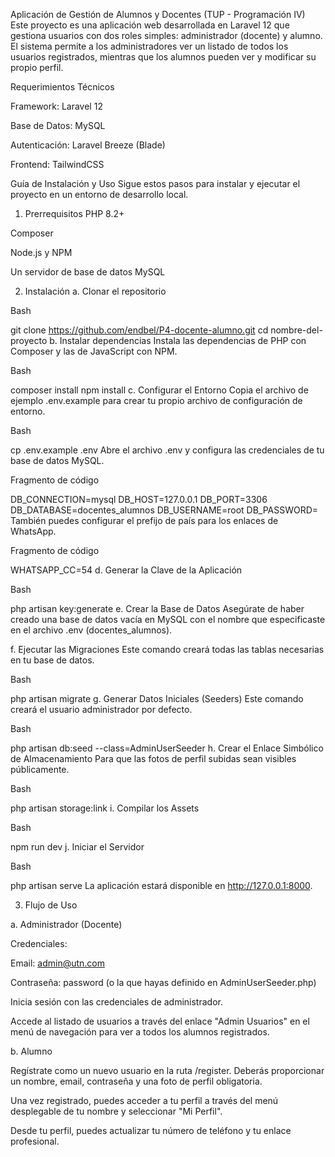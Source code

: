 Aplicación de Gestión de Alumnos y Docentes (TUP - Programación IV)
Este proyecto es una aplicación web desarrollada en Laravel 12 que gestiona usuarios con dos roles simples: administrador (docente) y alumno. El sistema permite a los administradores ver un listado de todos los usuarios registrados, mientras que los alumnos pueden ver y modificar su propio perfil.


Requerimientos Técnicos

Framework: Laravel 12 


Base de Datos: MySQL 


Autenticación: Laravel Breeze (Blade) 


Frontend: TailwindCSS 

Guía de Instalación y Uso
Sigue estos pasos para instalar y ejecutar el proyecto en un entorno de desarrollo local.

1. Prerrequisitos
PHP 8.2+

Composer

Node.js y NPM

Un servidor de base de datos MySQL

2. Instalación
a. Clonar el repositorio

Bash

git clone https://github.com/endbel/P4-docente-alumno.git
cd nombre-del-proyecto
b. Instalar dependencias
Instala las dependencias de PHP con Composer y las de JavaScript con NPM.

Bash

composer install
npm install
c. Configurar el Entorno
Copia el archivo de ejemplo .env.example para crear tu propio archivo de configuración de entorno.

Bash

cp .env.example .env
Abre el archivo .env y configura las credenciales de tu base de datos MySQL.

Fragmento de código

DB_CONNECTION=mysql
DB_HOST=127.0.0.1
DB_PORT=3306
DB_DATABASE=docentes_alumnos
DB_USERNAME=root
DB_PASSWORD=
También puedes configurar el prefijo de país para los enlaces de WhatsApp.

Fragmento de código

WHATSAPP_CC=54
d. Generar la Clave de la Aplicación

Bash

php artisan key:generate
e. Crear la Base de Datos
Asegúrate de haber creado una base de datos vacía en MySQL con el nombre que especificaste en el archivo .env (docentes_alumnos).

f. Ejecutar las Migraciones
Este comando creará todas las tablas necesarias en tu base de datos.

Bash

php artisan migrate
g. Generar Datos Iniciales (Seeders)
Este comando creará el usuario administrador por defecto.


Bash

php artisan db:seed --class=AdminUserSeeder
h. Crear el Enlace Simbólico de Almacenamiento
Para que las fotos de perfil subidas sean visibles públicamente.

Bash

php artisan storage:link
i. Compilar los Assets

Bash

npm run dev
j. Iniciar el Servidor

Bash

php artisan serve
La aplicación estará disponible en http://127.0.0.1:8000.

3. Flujo de Uso 

a. Administrador (Docente)



Credenciales:

Email: admin@utn.com

Contraseña: password (o la que hayas definido en AdminUserSeeder.php)

Inicia sesión con las credenciales de administrador.

Accede al listado de usuarios a través del enlace "Admin Usuarios" en el menú de navegación para ver a todos los alumnos registrados.

b. Alumno

Regístrate como un nuevo usuario en la ruta /register. Deberás proporcionar un nombre, email, contraseña y una foto de perfil obligatoria.


Una vez registrado, puedes acceder a tu perfil a través del menú desplegable de tu nombre y seleccionar "Mi Perfil".

Desde tu perfil, puedes actualizar tu número de teléfono y tu enlace profesional.